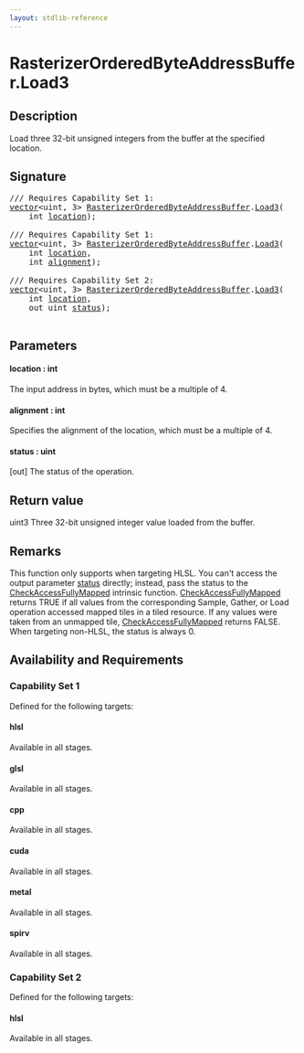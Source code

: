 ```yaml
---
layout: stdlib-reference
---
```


# RasterizerOrderedByteAddressBuffer\.Load3

## Description

Load three 32-bit unsigned integers from the buffer at the specified location.



## Signature 

<pre>
/// Requires Capability Set 1:
<a href="../vector/index.md" class="code_type">vector</a>&lt;<span class="code_keyword">uint</span>, 3&gt; <a href="index.md" class="code_type">RasterizerOrderedByteAddressBuffer</a>.<a href="load3-0.md">Load3</a>(
    <span class="code_keyword">int</span> <a href="load3-0.md#decl-location" class="code_param">location</a>);

/// Requires Capability Set 1:
<a href="../vector/index.md" class="code_type">vector</a>&lt;<span class="code_keyword">uint</span>, 3&gt; <a href="index.md" class="code_type">RasterizerOrderedByteAddressBuffer</a>.<a href="load3-0.md">Load3</a>(
    <span class="code_keyword">int</span> <a href="load3-0.md#decl-location" class="code_param">location</a>,
    <span class="code_keyword">int</span> <a href="load3-0.md#decl-alignment" class="code_param">alignment</a>);

/// Requires Capability Set 2:
<a href="../vector/index.md" class="code_type">vector</a>&lt;<span class="code_keyword">uint</span>, 3&gt; <a href="index.md" class="code_type">RasterizerOrderedByteAddressBuffer</a>.<a href="load3-0.md">Load3</a>(
    <span class="code_keyword">int</span> <a href="load3-0.md#decl-location" class="code_param">location</a>,
    <span class="code_keyword">out</span> <span class="code_keyword">uint</span> <a href="load3-0.md#decl-status" class="code_param">status</a>);

</pre>

## Parameters

####  <a id="decl-location"></a>location  : int
The input address in bytes, which must be a multiple of 4.

####  <a id="decl-alignment"></a>alignment  : int
Specifies the alignment of the location, which must be a multiple of 4.

####  <a id="decl-status"></a>status  : uint
\[out\] The status of the operation.


## Return value
<span class='code'>uint3</span> Three 32-bit unsigned integer value loaded from the buffer.


## Remarks

This function only supports when targeting HLSL.
You can't access the output parameter <span class='code'><a href="load3-0.md#decl-status" class="code_param">status</a></span> directly; instead,
pass the status to the <span class='code'><a href="../../global-decls/checkaccessfullymapped-05bg.md">CheckAccessFullyMapped</a></span> intrinsic function.
<span class='code'><a href="../../global-decls/checkaccessfullymapped-05bg.md">CheckAccessFullyMapped</a></span> returns TRUE if all values from the corresponding Sample,
Gather, or Load operation accessed mapped tiles in a tiled resource.
If any values were taken from an unmapped tile, <span class='code'><a href="../../global-decls/checkaccessfullymapped-05bg.md">CheckAccessFullyMapped</a></span> returns FALSE.
When targeting non-HLSL, the status is always 0.


## Availability and Requirements

### Capability Set 1

Defined for the following targets:

#### hlsl
Available in all stages.

#### glsl
Available in all stages.

#### cpp
Available in all stages.

#### cuda
Available in all stages.

#### metal
Available in all stages.

#### spirv
Available in all stages.


### Capability Set 2

Defined for the following targets:

#### hlsl
Available in all stages.




<script>
// Fix .md links to .html when on ReadTheDocs
if (window.location.hostname.includes('readthedocs') || 
    window.location.hostname.includes('rtfd.io')) {
  document.addEventListener('DOMContentLoaded', function() {
    const links = document.querySelectorAll('a');
    links.forEach(link => {
      const href = link.getAttribute('href');
      if (href && href.includes('.md')) {
        // This regex will handle .md links with or without fragment identifiers or query parameters
        link.href = link.href.replace(/(.+)\.md(#[^?]*)?(\?.*)?$/, '$1.html$2$3');
      }
    });
  });
}
</script>
